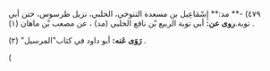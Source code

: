 ٤٧٩) -** مد:** إِسْمَاعِيل بن مسعدة التنوخي، الحلبي، نزيل طرسوس، ختن أبي توبة.**روى عن:** أبي توبة الربيع بْن نافع الحلبي (مد) ، عن مصعب بْن ماهان (١) .

**رَوَى عَنه:** أبو داود في كتاب"المرسيل" (٢) .

(